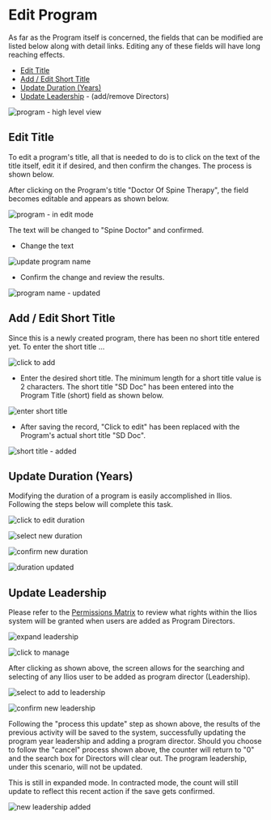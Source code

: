 # Edit Program

 As far as the Program itself is concerned, the fields that can be modified are listed below along with detail links. Editing any of these fields will have long reaching effects.

* [Edit Title](https://iliosproject.gitbook.io/ilios-user-guide/programs/edit-program#edit-title)
* [Add / Edit Short Title](https://iliosproject.gitbook.io/ilios-user-guide/programs/edit-program#add-edit-short-title)
* [Update Duration (Years)](https://iliosproject.gitbook.io/ilios-user-guide/programs/edit-program#update-duration-years)
* [Update Leadership](https://iliosproject.gitbook.io/ilios-user-guide/programs/edit-program#update-leadership) - (add/remove Directors)

![program - high level view](../images/programs/edit_program/program_high_level_view.png)

## Edit Title

To edit a program's title, all that is needed to do is to click on the text of the title itself, edit it if desired, and then confirm the changes. The process is shown below.

After clicking on the Program's title "Doctor Of Spine Therapy", the field becomes editable and appears as shown below. 

![program - in edit mode](../images/programs/edit_program/program_title_edit_mode.png)

The text will be changed to "Spine Doctor" and confirmed.

* Change the text

![update program name](../images/programs/edit_program/update_program_name.png)

* Confirm the change and review the results.

![program name - updated](../images/programs/edit_program/program_name_updated.png)

## Add / Edit Short Title

Since this is a newly created program, there has been no short title entered yet. To enter the short title ...

![click to add](../images/programs/edit_program/click_to_add.png)

* Enter the desired short title. The minimum length for a short title value is 2 characters. The short title "SD Doc" has been entered into the Program Title (short) field as shown below.

![enter short title](../images/programs/edit_program/enter_short_title.png)

* After saving the record, "Click to edit" has been replaced with the Program's actual short title "SD Doc".

![short title - added](../images/programs/edit_program/short_title_added.png)

## Update Duration (Years)

Modifying the duration of a program is easily accomplished in Ilios. Following the steps below will complete this task.

![click to edit duration](../images/programs/edit_program/click_to_edit_duration.png)

![select new duration](../images/programs/edit_program/select_new_duration.png)

![confirm new duration](../images/programs/edit_program/confirm_new_duration.png)

![duration updated](../images/programs/edit_program/duration_updated.png)

## Update Leadership

Please refer to the [Permissions Matrix](https://www.dropbox.com/s/431sdj2bfoi3v1f/Ilios%20New%20Default%20Permissions%20Matrix.pdf?dl=0) to review what rights within the Ilios system will be granted when users are added as Program Directors.

![expand leadership](../images/programs/edit_program/expand_leadership.png)

![click to manage](../images/programs/edit_program/click_to_manage.png)

After clicking as shown above, the screen allows for the searching and selecting of any Ilios user to be added as program director (Leadership).

![select to add to leadership](../images/programs/edit_program/select_to_add_to_leadership.png)

![confirm new leadership](../images/programs/edit_program/confirm_new_leadership.png)

Following the "process this update" step as shown above, the results of the previous activity will be saved to the system, successfully updating the program year leadership and adding a program director. Should you choose to follow the "cancel" process shown above, the counter will return to "0" and the search box for Directors will clear out. The program leadership, under this scenario, will not be updated.

This is still in expanded mode. In contracted mode, the count will still update to reflect this recent action if the save gets confirmed.

![new leadership added](../images/programs/edit_program/new_leadership_added.png)
